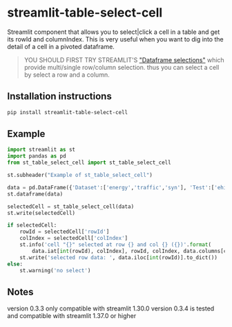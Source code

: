 # streamlit-table-select-cell

Streamlit component that allows you to select|click a cell in a table and get its rowId and columnIndex.
This is very useful when you want to dig into the detail of a cell in a pivoted dataframe.

> YOU SHOULD FIRST TRY STREAMLIT'S ["Dataframe selections"](https://docs.streamlit.io/develop/api-reference/data/st.dataframe#dataframe-selections) which provide multi/single row/column selection.
> thus you can select a cell by select a row and a column.

## Installation instructions

```sh
pip install streamlit-table-select-cell
```

## Example

```python
import streamlit as st
import pandas as pd
from st_table_select_cell import st_table_select_cell

st.subheader("Example of st_table_select_cell")

data = pd.DataFrame({'Dataset':['energy','traffic','syn'], 'Test':['ehistory','snapshot','aggmax'], 'PG': [3,6,9], 'TG':[2,5,7]})
st.dataframe(data)

selectedCell = st_table_select_cell(data)
st.write(selectedCell)

if selectedCell:
    rowId = selectedCell['rowId']
    colIndex = selectedCell['colIndex']
    st.info('cell "{}" selected at row {} and col {} ({})'.format(
        data.iat[int(rowId), colIndex], rowId, colIndex, data.columns[colIndex]))
    st.write('selected row data: ', data.iloc[int(rowId)].to_dict())
else:
    st.warning('no select')
```

## Notes
version 0.3.3 only compatible with streamlit 1.30.0
version 0.3.4 is tested and compatible with streamlit 1.37.0 or higher
